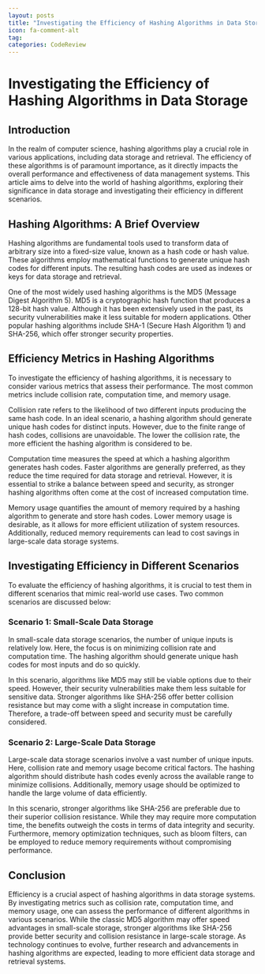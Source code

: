 ```yaml
---
layout: posts
title: "Investigating the Efficiency of Hashing Algorithms in Data Storage"
icon: fa-comment-alt
tag:      
categories: CodeReview
---
```



# Investigating the Efficiency of Hashing Algorithms in Data Storage

## Introduction

In the realm of computer science, hashing algorithms play a crucial role in various applications, including data storage and retrieval. The efficiency of these algorithms is of paramount importance, as it directly impacts the overall performance and effectiveness of data management systems. This article aims to delve into the world of hashing algorithms, exploring their significance in data storage and investigating their efficiency in different scenarios.

## Hashing Algorithms: A Brief Overview

Hashing algorithms are fundamental tools used to transform data of arbitrary size into a fixed-size value, known as a hash code or hash value. These algorithms employ mathematical functions to generate unique hash codes for different inputs. The resulting hash codes are used as indexes or keys for data storage and retrieval.

One of the most widely used hashing algorithms is the MD5 (Message Digest Algorithm 5). MD5 is a cryptographic hash function that produces a 128-bit hash value. Although it has been extensively used in the past, its security vulnerabilities make it less suitable for modern applications. Other popular hashing algorithms include SHA-1 (Secure Hash Algorithm 1) and SHA-256, which offer stronger security properties.

## Efficiency Metrics in Hashing Algorithms

To investigate the efficiency of hashing algorithms, it is necessary to consider various metrics that assess their performance. The most common metrics include collision rate, computation time, and memory usage.

Collision rate refers to the likelihood of two different inputs producing the same hash code. In an ideal scenario, a hashing algorithm should generate unique hash codes for distinct inputs. However, due to the finite range of hash codes, collisions are unavoidable. The lower the collision rate, the more efficient the hashing algorithm is considered to be.

Computation time measures the speed at which a hashing algorithm generates hash codes. Faster algorithms are generally preferred, as they reduce the time required for data storage and retrieval. However, it is essential to strike a balance between speed and security, as stronger hashing algorithms often come at the cost of increased computation time.

Memory usage quantifies the amount of memory required by a hashing algorithm to generate and store hash codes. Lower memory usage is desirable, as it allows for more efficient utilization of system resources. Additionally, reduced memory requirements can lead to cost savings in large-scale data storage systems.

## Investigating Efficiency in Different Scenarios

To evaluate the efficiency of hashing algorithms, it is crucial to test them in different scenarios that mimic real-world use cases. Two common scenarios are discussed below:

### Scenario 1: Small-Scale Data Storage

In small-scale data storage scenarios, the number of unique inputs is relatively low. Here, the focus is on minimizing collision rate and computation time. The hashing algorithm should generate unique hash codes for most inputs and do so quickly.

In this scenario, algorithms like MD5 may still be viable options due to their speed. However, their security vulnerabilities make them less suitable for sensitive data. Stronger algorithms like SHA-256 offer better collision resistance but may come with a slight increase in computation time. Therefore, a trade-off between speed and security must be carefully considered.

### Scenario 2: Large-Scale Data Storage

Large-scale data storage scenarios involve a vast number of unique inputs. Here, collision rate and memory usage become critical factors. The hashing algorithm should distribute hash codes evenly across the available range to minimize collisions. Additionally, memory usage should be optimized to handle the large volume of data efficiently.

In this scenario, stronger algorithms like SHA-256 are preferable due to their superior collision resistance. While they may require more computation time, the benefits outweigh the costs in terms of data integrity and security. Furthermore, memory optimization techniques, such as bloom filters, can be employed to reduce memory requirements without compromising performance.

## Conclusion

Efficiency is a crucial aspect of hashing algorithms in data storage systems. By investigating metrics such as collision rate, computation time, and memory usage, one can assess the performance of different algorithms in various scenarios. While the classic MD5 algorithm may offer speed advantages in small-scale storage, stronger algorithms like SHA-256 provide better security and collision resistance in large-scale storage. As technology continues to evolve, further research and advancements in hashing algorithms are expected, leading to more efficient data storage and retrieval systems.